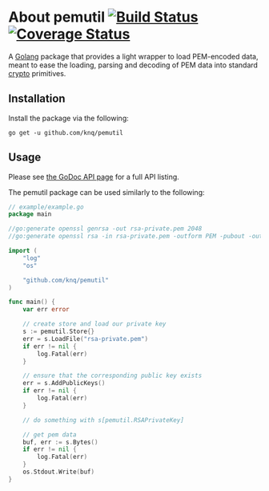 # About pemutil [![Build Status](https://travis-ci.org/knq/pemutil.svg)](https://travis-ci.org/knq/pemutil) [![Coverage Status](https://coveralls.io/repos/knq/pemutil/badge.svg?branch=master&service=github)](https://coveralls.io/github/knq/pemutil?branch=master) #

A [Golang](https://golang.org/project) package that provides a light wrapper to
load PEM-encoded data, meant to ease the loading, parsing and decoding of PEM
data into standard [crypto](https://golang.org/pkg/crypto/) primitives.

## Installation ##

Install the package via the following:

    go get -u github.com/knq/pemutil

## Usage ##

Please see [the GoDoc API page](http://godoc.org/github.com/knq/pemutil) for a
full API listing.

The pemutil package can be used similarly to the following:

```go
// example/example.go
package main

//go:generate openssl genrsa -out rsa-private.pem 2048
//go:generate openssl rsa -in rsa-private.pem -outform PEM -pubout -out rsa-public.pem

import (
	"log"
	"os"

	"github.com/knq/pemutil"
)

func main() {
	var err error

	// create store and load our private key
	s := pemutil.Store{}
	err = s.LoadFile("rsa-private.pem")
	if err != nil {
		log.Fatal(err)
	}

	// ensure that the corresponding public key exists
	err = s.AddPublicKeys()
	if err != nil {
		log.Fatal(err)
	}

	// do something with s[pemutil.RSAPrivateKey]

	// get pem data
	buf, err := s.Bytes()
	if err != nil {
		log.Fatal(err)
	}
	os.Stdout.Write(buf)
}
```
